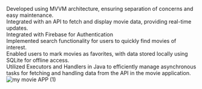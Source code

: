 Developed using MVVM architecture, ensuring separation of concerns and easy maintenance.
<BR>
Integrated with an API to fetch and display movie data, providing real-time updates.
<BR>
Integrated with Firebase for Authentication
<BR>
Implemented search functionality for users to quickly find movies of interest.
<BR>
Enabled users to mark movies as favorites, with data stored locally using SQLite for offline access.
<BR>
Utilized Executors and Handlers in Java to efficiently manage asynchronous tasks for fetching and handling data from the API in the movie application.
![my movie APP (1)](https://github.com/harshitchauhan0/PopCornPick/assets/113535743/abd9e7dc-4af7-4aa9-85ca-860bea6009a4)
